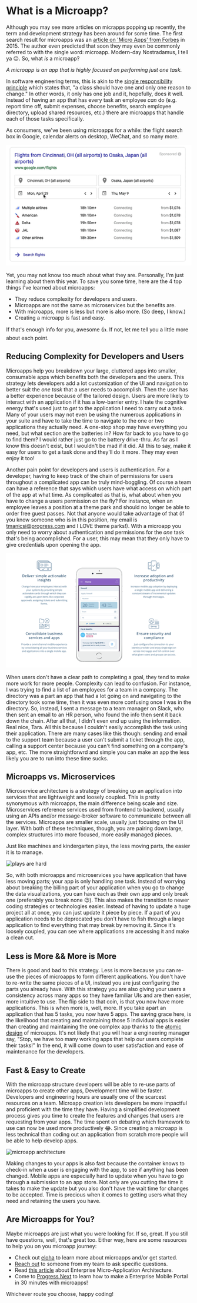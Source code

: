 # What is a Microapp?

Although you may see more articles on micrapps popping up recently, the term and development strategy has been around for some time. The first search result for microapps was an [article on 'Micro Apps' from Forbes](https://www.forbes.com/sites/adrianbridgwater/2015/07/16/what-are-micro-apps-and-why-do-they-matter-for-mobile/#1860a2786338) in 2015. The author even predicted that soon they may even be commonly referred to with the single word: microapp. Modern-day Nostradamus, I tell ya 😉. So, what _is_ a microapp?

*A microapp is an app that is highly focused on performing just one task.*

In software engineering terms, this is akin to the [single responsibility principle](https://en.wikipedia.org/wiki/Single_responsibility_principle) which states that, "a class should have one and only one reason to change." In other words, it only has one job and it, hopefully, does it well. Instead of having an app that has every task an employee _can_ do (e.g. report time off, submit expenses, choose benefits, search employee directory, upload shared resources, etc.) there are microapps that handle each of those tasks specifically.

As consumers, we've been using microapps for a while: the flight search box in Google, calendar alerts on desktop, WeChat, and so many more.

![google flight microapp](flight-app.gif)

Yet, you may not know too much about what they are. Personally, I'm just learning about them this year. To save you some time, here are the 4 top things I've learned about microapps:

- They reduce complexity for developers and users.
- Microapps are not the same as microservices but the benefits are.
- With microapps, more is less but more is also more. (So deep, I know.)
- Creating a microapp is fast and easy.

If that's enough info for you, awesome 👍. If not, let me tell you a little more about each point.

## Reducing Complexity for Developers and Users
Microapps help you breakdown your large, cluttered apps into smaller, consumable apps which benefits both the developers and the users. This strategy lets developers add a lot customization of the UI and navigation to better suit the _one task_ that a user needs to accomplish. Then the user has a better experience because of the tailored design. Users are more likely to interact with an application if it has a low-barrier entry. I hate the cognitive energy that's used just to _get_ to the application I need to carry out a task. Many of your users may not even be using the numerous applications in your suite and have to take the time to navigate to the one or two applications they actually need. A one-stop shop may have everything you need, but what section are the batteries in? How far back to you have to go to find them? I would rather just go to the battery drive-thru. As far as I know this doesn't exist, but I wouldn't be mad if it did. All this to say, make it easy for users to get a task done and they'll do it more. They may even enjoy it too!

Another pain point for developers and users is authentication. For a developer, having to keep track of the chain of permissions for users throughout a complicated app can be truly mind-boggling. Of course a team can have a reference that says which users have what access on which part of the app at what time. As complicated as that is, what about when you have to change a users permission on the fly? For instance, when an employee leaves a position at a theme park and should no longer be able to order free guest passes. Not that anyone would take advantage of that (if you know someone who is in this position, my email is tmanicsi@progress.com and I LOVE theme parks!). With a microapp you only need to worry about authentication and permissions for the _one_ task that's being accomplished. For a user, this may mean that they only have to give credentials upon opening the app.

![eloha app](eloha-app.png)

When users don't have a clear path to completing a goal, they tend to make more work for more people. Complexity can lead to confusion. For instance, I was trying to find a list of an employees for a team in a company. The directory was a part an app that had a lot going on and navigating to the directory took some time, then it was even more confusing once I was in the directory. So, instead, I sent a message to a team manager on Slack, who then sent an email to an HR person, who found the info then sent it back down the chain. After all that, I didn't even end up using the information. Real nice, Tara. All this because I couldn't easily accomplish the task using their application. There are many cases like this though: sending and email to the support team because a user can't submit a ticket through the app, calling a support center because you can't find something on a company's app, etc. The more straightforwrd and simple you can make an app the less likely you are to run into these time sucks.

## Microapps vs. Microservices
Microservice architecture is a strategy of breaking up an application into services that are lightweight and loosely coupled. This is pretty synonymous with microapps, the main difference being scale and size. Microservices reference services used from frontend to backend, usually using an APIs and/or message-broker software to communicate between all the services. Microapps are smaller scale, usually just focusing on the UI layer. With both of these techniques, though, you are pairing down large, complex structures into more focused, more easily managed pieces.

Just like machines and kindergarten plays, the less moving parts, the easier it is to manage.

![plays are hard](https://media.giphy.com/media/2fMOp3yWMfQvVnmpQ4/giphy-downsized-large.gif)

So, with both microapps and microservices you have application that have less moving parts; your app is only handling one task. Instead of worrying about breaking the billing part of your application when you go to change the data visualizations, you can have each as their own app and only break one (preferably you break none 😉). This also makes the transition to newer coding strategies or technologies easier. Instead of having to update a huge project all at once, you can just update it piece by piece. If a part of you application needs to be deprecated you don't have to fish through a large application to find everything that may break by removing it. Since it's loosely coupled, you can see where applications are accessing it and make a clean cut.

## Less is More && More is More
There is good and bad to this strategy. Less is more because you can re-use the pieces of microapps to form different applications. You don't have to re-write the same pieces of a UI, instead you are just configuring the parts you already have. With this strategy you are also giving your users a consistency across many apps so they have familiar UIs and are then easier, more intuitive to use. The flip side to that coin, is that you now have more applications. This is when more is, well, more. If you take apart an application that has 5 tasks, you now have 5 apps. The saving grace here, is the likelihood that creating and maintaining those 5 individual apps is easier than creating and maintaining the one complex app thanks to the [atomic design](http://bradfrost.com/blog/post/atomic-web-design/) of microapps. It's not likely that you will hear a engineering manager say, "Stop, we have too many working apps that help our users complete their tasks!" In the end, it will come down to user satisfaction and ease of maintenance for the developers.

## Fast & Easy to Create
With the microapp structure developers will be able to re-use parts of microapps to create other apps, Development time will be faster. Developers and engineering hours are usually one of the scarcest resources on a team. Microapp creation lets developers be more impactful and proficient with the time they have. Having a simplified development process gives you time to create the features and changes that users are requesting from your apps. The time spent on debating which framework to use can now be used more productively 😂. Since creating a microapp is less technical than coding out an application from scratch more people will be able to help develop apps. 

![microapp architecture](https://d117h1jjiq768j.cloudfront.net/images/default-source/products/labs/microapps-graphic.png?sfvrsn=f0c6fe13_4)

Making changes to your apps is also fast because the container knows to check-in when a user is engaging with the app, to see if anything has been changed. Mobile apps are especially hard to update when you have to go through a submission to an app store. Not only are you cutting the time it takes to make the update but you also don't have the wait time for changes to be accepted. Time is precious when it comes to getting users what they need and retaining the users you have.

## Are Microapps for You?
Maybe microapps are just what you were looking for. If so, great. If you still have questions, well, that's great too. Either way, here are some resources to help you on you microapp journey:

- Check out [eloha](https://eloha.io/) to learn more about microapps and/or get started.
- [Reach out](https://www.progress.com/labs/microapps) to someone from my team to ask specific questions.
- Read [this article](https://www.progress.com/blogs/simplify-organization-app-sprawl-enterprise-micro-application-architecture) about Enterprise Micro-Application Architecture.
- Come to [Progress Next](https://www.progress.com/next/sessions/building-an-enterprise-mobile-portal-in-under-30-minutes-with-microapps) to learn how to make a Enterprise Mobile Portal in 30 minutes with microapps!

Whichever route you choose, happy coding!
